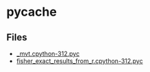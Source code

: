# __pycache__

## Files

- [_mvt.cpython-312.pyc](_mvt.cpython-312.pyc)
- [fisher_exact_results_from_r.cpython-312.pyc](fisher_exact_results_from_r.cpython-312.pyc)
